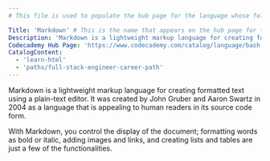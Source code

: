 ```yaml
---
# This file is used to populate the hub page for the language whose folder it's in. Be sure to create a new version if you create a folder for a new language!

Title: 'Markdown' # This is the name that appears on the hub page for this language. Pay attention to capitalization and punctuation!
Description: 'Markdown is a lightweight markup language for creating formatted text using a plain-text editor. It was created by John Gruber and Aaron Swartz in 2004 as a language that is appealing to human readers in its source code form. With Markdown, you control the display of the document; formatting words as bold or italic, adding images and links, and creating lists and tables are just a few of the functionalities.'
Codecademy Hub Page: 'https://www.codecademy.com/catalog/language/bash' # If codecademy.com doesn't have a hub page for this language, that's okay too. You can leave this field as `null`
CatalogContent:
  - 'learn-html'
  - 'paths/full-stack-engineer-career-path'
---
```


Markdown is a lightweight markup language for creating formatted text using a plain-text editor. It was created by John Gruber and Aaron Swartz in 2004 as a language that is appealing to human readers in its source code form.

With Markdown, you control the display of the document; formatting words as bold or italic, adding images and links, and creating lists and tables are just a few of the functionalities.
